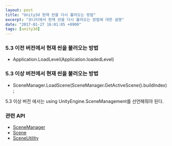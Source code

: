 ```yaml
---
layout: post
title: "Unity3d 현재 씬을 다시 불러오는 방법"
excerpt: "유니티에서 현재 씬을 다시 불러오는 방법에 대한 설명"
date: "2017-01-27 16:01:05 +0900"
tags: [unity3d]
---
```


### 5.3 이전 버전에서 현재 씬을 불러오는 방법
- Application.LoadLevel(Application.loadedLevel)

### 5.3 이상 버전에서 현재 씬을 불러오는 방법
- SceneManager.LoadScene(SceneManager.GetActiveScene().buildIndex);

5.3 이상 버전 에서는 using UnityEngine.SceneManagement를 선언해줘야 된다.

### 관련 API

- [SceneManager](https://docs.unity3d.com/ScriptReference/SceneManagement.SceneManager.html)
- [Scene](https://docs.unity3d.com/ScriptReference/SceneManagement.Scene.html)
- [SceneUtility](https://docs.unity3d.com/ScriptReference/SceneManagement.SceneUtility.html)

